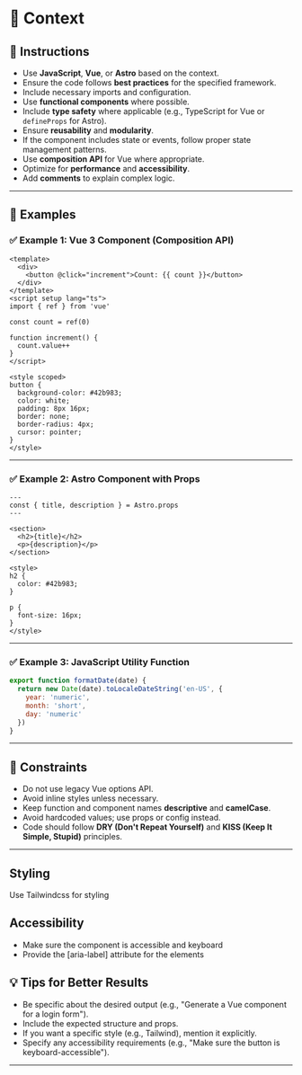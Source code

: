 # 📌 Context

## 🎯 Instructions

- Use **JavaScript**, **Vue**, or **Astro** based on the context.
- Ensure the code follows **best practices** for the specified framework.
- Include necessary imports and configuration.
- Use **functional components** where possible.
- Include **type safety** where applicable (e.g., TypeScript for Vue or `defineProps` for Astro).
- Ensure **reusability** and **modularity**.
- If the component includes state or events, follow proper state management patterns.
- Use **composition API** for Vue where appropriate.
- Optimize for **performance** and **accessibility**.
- Add **comments** to explain complex logic.

---

## 🧩 Examples

### ✅ Example 1: Vue 3 Component (Composition API)

```vue
<template>
  <div>
    <button @click="increment">Count: {{ count }}</button>
  </div>
</template>
<script setup lang="ts">
import { ref } from 'vue'

const count = ref(0)

function increment() {
  count.value++
}
</script>

<style scoped>
button {
  background-color: #42b983;
  color: white;
  padding: 8px 16px;
  border: none;
  border-radius: 4px;
  cursor: pointer;
}
</style>
```

---

### ✅ Example 2: Astro Component with Props

```astro
---
const { title, description } = Astro.props
---

<section>
  <h2>{title}</h2>
  <p>{description}</p>
</section>

<style>
h2 {
  color: #42b983;
}

p {
  font-size: 16px;
}
</style>
```

---

### ✅ Example 3: JavaScript Utility Function

```javascript
export function formatDate(date) {
  return new Date(date).toLocaleDateString('en-US', {
    year: 'numeric',
    month: 'short',
    day: 'numeric'
  })
}
```

---

## 🚫 Constraints

- Do not use legacy Vue options API.
- Avoid inline styles unless necessary.
- Keep function and component names **descriptive** and **camelCase**.
- Avoid hardcoded values; use props or config instead.
- Code should follow **DRY (Don't Repeat Yourself)** and **KISS (Keep It Simple, Stupid)** principles.

---

## Styling

Use Tailwindcss for styling

## Accessibility

- Make sure the component is accessible and keyboard
- Provide the [aria-label] attribute for the elements

## 💡 Tips for Better Results

- Be specific about the desired output (e.g., "Generate a Vue component for a login form").
- Include the expected structure and props.
- If you want a specific style (e.g., Tailwind), mention it explicitly.
- Specify any accessibility requirements (e.g., "Make sure the button is keyboard-accessible").

---
